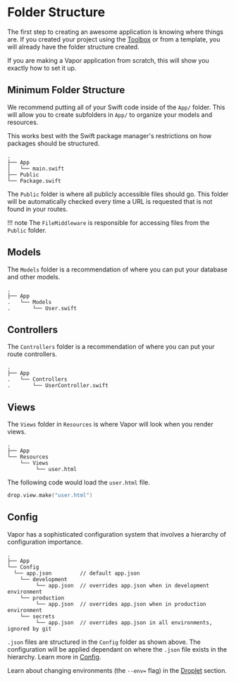 # Folder Structure

The first step to creating an awesome application is knowing where things are. If you created your project using the [Toolbox](../getting-started/install-toolbox.md) or from a template, you will already have the folder structure created.

If you are making a Vapor application from scratch, this will show you exactly how to set it up.

## Minimum Folder Structure

We recommend putting all of your Swift code inside of the `App/` folder. This will allow you to create subfolders in `App/` to organize your models and resources.

This works best with the Swift package manager's restrictions on how packages should be structured.

```
.
├── App
│   └── main.swift
├── Public
└── Package.swift
```

The `Public` folder is where all publicly accessible files should go. This folder will be automatically checked every time a URL is requested that is not found in your routes.

!!! note
    The `FileMiddleware` is responsible for accessing files from the `Public` folder.

## Models

The `Models` folder is a recommendation of where you can put your database and other models.

```
.
├── App
.   └── Models
.       └── User.swift
```

## Controllers

The `Controllers` folder is a recommendation of where you can put your route controllers.

```
.
├── App
.   └── Controllers
.       └── UserController.swift
```

## Views

The `Views` folder in `Resources` is where Vapor will look when you render views.

```
.
├── App
└── Resources
    └── Views
         └── user.html
```

The following code would load the `user.html` file.

```swift
drop.view.make("user.html")
```

## Config

Vapor has a sophisticated configuration system that involves a hierarchy of configuration importance.

```
.
├── App
└── Config
  └── app.json         // default app.json
    └── development
         └── app.json  // overrides app.json when in development environment
    └── production
         └── app.json  // overrides app.json when in production environment
    └── secrets
         └── app.json  // overrides app.json in all environments, ignored by git
```

`.json` files are structured in the `Config` folder as shown above. The configuration will be applied dependant on where the `.json` file exists in the hierarchy. Learn more in [Config](../settings/config.md).

Learn about changing environments (the `--env=` flag) in the [Droplet](droplet.md) section.
